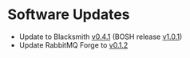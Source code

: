 # Software Updates

- Update to Blacksmith [v0.4.1][bs] (BOSH release [v1.0.1][bosh])
- Update RabbitMQ Forge to [v0.1.2][rmq]

[bs]:   https://github.com/blacksmith-community/blacksmith/releases/tag/v0.4.1
[bosh]: https://github.com/blacksmith-community/blacksmith-boshrelease/releases/tag/v1.0.1
[rmq]:  https://github.com/blacksmith-community/rabbitmq-forge-boshrelease/releases/tag/v0.1.2

